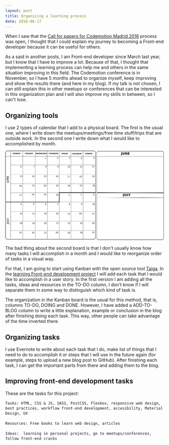 ```yaml
---
layout: post
title: Organizing a learning process
date: 2016-06-17
---
```


When I saw that the <a href="https://www.koliseo.com/codemotion/codemotion-madrid/r4p/5753906952929280/#/" alt="Call for papers Codemotion">Call for papers for Codemotion Madrid 2016</a> process was open, I thought that I could explain my journey to becoming a Front-end developer because it can be useful for others. 

As a said in another posts, I am Front-end developer since March last year, but I know that I have to improve a lot. Because of that, I thought that implementing a learning process can help me and others in the same situation improving in this field. The Codemotion conference is in November, so I have 5 months ahead to organize myself, keep improving and show the results there (and here in my blog). If my talk is not chosen, I can still explain this in other meetups or conferences that can be interested in this organization plan and I will also improve my skills in between, so I can't lose. 

Organizing tools
-------------

I use 2 types of calendar that I add to a physical board. The first is the usual one, where I write down the meetups/meetings/free time stuff/trips that are outside work. In the second one I write down what I would like to accomplished by month.

<img src="../images/blog/calendars.png" alt="Calendars to organize" />

The bad thing about the second board is that I don't usually know how many tasks I will accomplish in a month and I would like to reorganize order of tasks in a visual way. 

For that, I am going to start using Kanban with the open source tool <a href="https://taiga.io/" alt="Taiga">Taiga</a>. In the <a href="https://tree.taiga.io/project/cristinafsanz-improving-in-front-end-development/kanban" alt="Kanban Learning Front-end development">learning Front-end development project</a> I will add each task that I would like to accomplish in a user story. In the first version I am adding all the tasks, ideas and resources in the TO-DO column, I don't know if I will separate them in some way to distinguish which kind of task is.

The organization in the Kanban board is the usual for this method, that is, columns TO-DO, DOING and DONE. However, I have added a ADD-TO-BLOG column to write a little explanation, example or conclusion in the blog after finishing doing each task. This way, other people can take advantage of the time inverted there.


Organizing tasks
-------------

I use Evernote to write about each task that I do, make list of things that I need to do to accomplish it or steps that I will use in the future again (for example, steps to upload a new blog post to GitHub). After finishing each task, I can get the important parts from there and adding them to the blog.

Improving front-end development tasks
-------------

These are the tasks for this project:

	Tasks: HTML, CSS & JS, SASS, PostCSS, Flexbox, responsive web design, best practices, workflow front-end development, accesibility, Material Design, UX
	
	Resources: Free books to learn web design, articles

	Ideas:  learning in personal projects, go to meetups/conferences, follow front-end cracks
